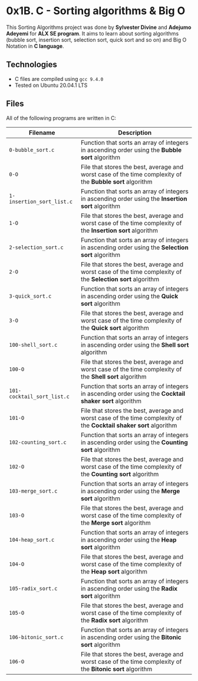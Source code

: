 # 0x1B. C - Sorting algorithms & Big O

This Sorting Algorithms project was done by **Sylvester Divine** and **Adejumo Adeyemi** for **ALX SE program**.
It aims to learn about sorting algorithms (bubble sort, insertion sort, selection sort, quick sort and so on) and Big O Notation in **C language**.

## Technologies
* C files are compiled using `gcc 9.4.0`
* Tested on Ubuntu 20.04.1 LTS

## Files
All of the following programs are written in C:

| Filename | Description |
| -------- | ----------- |
| `0-bubble_sort.c` | Function that sorts an array of integers in ascending order using the **Bubble sort** algorithm |
| `0-O` | File that stores the best, average and worst case of the time complexity of the **Bubble sort** algorithm |
| `1-insertion_sort_list.c` | Function that sorts an array of integers in ascending order using the **Insertion sort** algorithm |
| `1-O` | File that stores the best, average and worst case of the time complexity of the **Insertion sort** algorithm |
| `2-selection_sort.c` | Function that sorts an array of integers in ascending order using the **Selection sort** algorithm |
| `2-O` | File that stores the best, average and worst case of the time complexity of the **Selection sort** algorithm |
| `3-quick_sort.c` | Function that sorts an array of integers in ascending order using the **Quick sort** algorithm |
| `3-O` | File that stores the best, average and worst case of the time complexity of the **Quick sort** algorithm |
| `100-shell_sort.c` | Function that sorts an array of integers in ascending order using the **Shell sort** algorithm |
| `100-O` | File that stores the best, average and worst case of the time complexity of the **Shell sort** algorithm |
| `101-cocktail_sort_list.c` | Function that sorts an array of integers in ascending order using the **Cocktail shaker sort** algorithm |
| `101-O` | File that stores the best, average and worst case of the time complexity of the **Cocktail shaker sort** algorithm |
| `102-counting_sort.c` | Function that sorts an array of integers in ascending order using the **Counting sort** algorithm |
| `102-O` | File that stores the best, average and worst case of the time complexity of the **Counting sort** algorithm |
| `103-merge_sort.c` | Function that sorts an array of integers in ascending order using the **Merge sort** algorithm |
| `103-O` | File that stores the best, average and worst case of the time complexity of the **Merge sort** algorithm |
| `104-heap_sort.c` | Function that sorts an array of integers in ascending order using the **Heap sort** algorithm |
| `104-O` | File that stores the best, average and worst case of the time complexity of the **Heap sort** algorithm |
| `105-radix_sort.c` | Function that sorts an array of integers in ascending order using the **Radix sort** algorithm |
| `105-O` | File that stores the best, average and worst case of the time complexity of the **Radix sort** algorithm |
| `106-bitonic_sort.c` | Function that sorts an array of integers in ascending order using the **Bitonic sort** algorithm |
| `106-O` | File that stores the best, average and worst case of the time complexity of the **Bitonic sort** algorithm |
